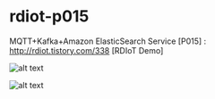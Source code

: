 # rdiot-p015
MQTT+Kafka+Amazon ElasticSearch Service [P015] : http://rdiot.tistory.com/338 [RDIoT Demo]

![alt text](http://cfile24.uf.tistory.com/image/991380335A0C5B82012449)

![alt text](http://cfile30.uf.tistory.com/image/993CAE335A1D83DC140075)
